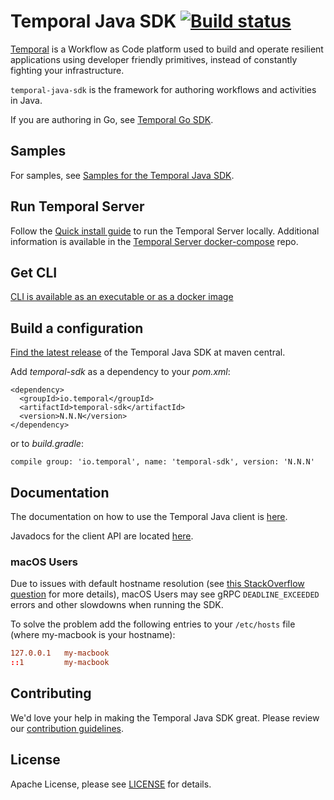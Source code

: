 # Temporal Java SDK  [![Build status](https://badge.buildkite.com/663f6d1be81be6700c28c242b35905f20b68c4fda7b2c7c4e3.svg?branch=master)](https://buildkite.com/temporal/java-sdk-public)

[Temporal](https://github.com/temporalio/temporal) is a Workflow as Code platform used to build and operate
resilient applications using developer friendly primitives, instead of constantly fighting your infrastructure.

`temporal-java-sdk` is the framework for authoring workflows and activities in Java.

If you are authoring in Go, see [Temporal Go SDK](https://github.com/temporalio/sdk-go).

## Samples

For samples, see [Samples for the Temporal Java SDK](https://github.com/temporalio/samples-java).

## Run Temporal Server

Follow the [Quick install guide](https://docs.temporal.io/docs/server/quick-install) to run the Temporal Server locally.
Additional information is available in the [Temporal Server docker-compose](https://github.com/temporalio/docker-compose) repo.

## Get CLI

[CLI is available as an executable or as a docker image](https://github.com/temporalio/temporal/blob/master/tools/cli/README.md)

## Build a configuration

[Find the latest release](https://search.maven.org/artifact/io.temporal/temporal-sdk) of the Temporal Java SDK at maven central.

Add *temporal-sdk* as a dependency to your *pom.xml*:

    <dependency>
      <groupId>io.temporal</groupId>
      <artifactId>temporal-sdk</artifactId>
      <version>N.N.N</version>
    </dependency>

or to *build.gradle*:

    compile group: 'io.temporal', name: 'temporal-sdk', version: 'N.N.N'

## Documentation

The documentation on how to use the Temporal Java client is [here](https://docs.temporal.io/docs/java/introduction).

Javadocs for the client API are located [here](https://www.javadoc.io/doc/io.temporal/temporal-sdk).

### macOS Users
Due to issues with default hostname resolution
(see [this StackOverflow question](https://stackoverflow.com/questions/33289695/inetaddress-getlocalhost-slow-to-run-30-seconds) for more details),
macOS Users may see gRPC `DEADLINE_EXCEEDED` errors and other slowdowns when running the SDK.

To solve the problem add the following entries to your `/etc/hosts` file (where my-macbook is your hostname):

```conf
127.0.0.1   my-macbook
::1         my-macbook
```

## Contributing
We'd love your help in making the Temporal Java SDK great. Please review our [contribution guidelines](CONTRIBUTING.md).

## License
Apache License, please see [LICENSE](LICENSE) for details.
